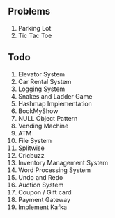 Problems
---------

1. Parking Lot
2. Tic Tac Toe

Todo
-----

1. Elevator System
2. Car Rental System
3. Logging System
4. Snakes and Ladder Game
5. Hashmap Implementation
6. BookMyShow
7. NULL Object Pattern
8. Vending Machine
9. ATM
10. File System
11. Splitwise
12. Cricbuzz
13. Inventory Management System
14. Word Processing System
15. Undo and Redo
16. Auction System
17. Coupon / Gift card
18. Payment Gateway
19. Implement Kafka